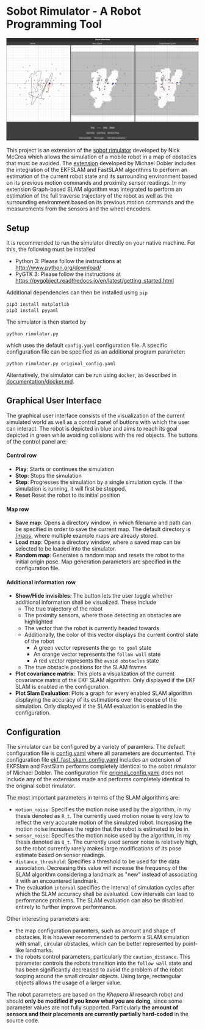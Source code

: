 # Sobot Rimulator - A Robot Programming Tool

![Screenshot](documentation/GUI_GM.png)

This project is an extension of the [sobot rimulator](https://github.com/nmccrea/sobot-rimulator) developed by Nick McCrea
which allows the simulation of a mobile robot in a map of obstacles that must be avoided.
The [extension](https://collaborating.tuhh.de/cva9931/sobot-rimulator) developed by Michael Dobler includes 
the integration of the EKFSLAM and FastSLAM algorithms to perform an estimation 
of the current robot state and its surrounding environment based on its previous motion commands 
and proximity sensor readings. In my extension Graph-based SLAM algorithm was integrated 
to perform an estimation of the full traverse trajectory of the robot as well as the surrounding environment based on its 
previous motion commands and the measurements from the sensors and the wheel encoders. 

## Setup

It is recommended to run the simulator directly on your native machine. For this, the following must be installed
- Python 3: Please follow the instructions at http://www.python.org/download/
- PyGTK 3: Please follow the instructions at https://pygobject.readthedocs.io/en/latest/getting_started.html

Additional dependencies can then be installed using `pip`

    pip3 install matplotlib
    pip3 install pyyaml
    
The simulator is then started by 

    python rimulator.py
    
which uses the default `config.yaml` configuration file. A specific configuration file can be
specified as an additional program parameter:

    python rimulator.py original_config.yaml

Alternatively, the simulator can be run using `docker`, as described in [documentation/docker.md](documentation/docker.md).
    

## Graphical User Interface

The graphical user interface consists of the visualization of the current simulated world as well as a control panel of 
buttons with which the user can interact. The robot is depicted in blue and aims to reach its goal depicted in green 
while avoiding collisions with the red objects. The buttons of the control panel are:

#### Control row

- **Play**: Starts or continues the simulation
- **Stop**: Stops the simulation
- **Step**: Progresses the simulation by a single simulation cycle. If the simulation is running, it will first be stopped.
- **Reset** Reset the robot to its initial position 

#### Map row

- **Save map**: Opens a directory window, in which filename and path can be specified in order to save the current map.
 The default directory is [/maps](/maps), where multiple example maps are already stored.
- **Load map**: Opens a directory window, where a saved map can be selected to be loaded into the simulator.
- **Random map**: Generates a random map and resets the robot to the initial origin pose. Map generation parameters are 
specified in the configuration file.

#### Additional information row

- **Show/Hide invisibles**: The button lets the user toggle whether additional information shall be visualized. These 
include 
    - The true trajectory of the robot
    - The poximity sensors, where those detecting an obstacles are highlighted
    - The vector that the robot is currently headed towards
    - Additionally, the color of this vector displays the current control state of the robot
        - A green vector represents the `go to goal` state
        - An orange vector represents the `follow wall` state
        - A red vector represents the `avoid obstacles` state
    - The true obstacle positions for the SLAM frames
- **Plot covariance matrix**: This plots a visualization of the current covariance matrix of the EKF SLAM algorithm. 
Only displayed if the EKF SLAM is enabled in the configuration.
- **Plot Slam Evaluation**: Plots a graph for every enabled SLAM algorithm displaying the accuracy of its estimations 
over the course of the simulation. Only displayed if the SLAM evaluation is enabled in the configuration.

## Configuration

The simulator can be configured by a variety of paramters. The default configuration file is [config.yaml](config.yaml)
where all parameters are documented. The configuration file [ekf_fast_skam_config.yaml](ekf_fast_skam_config.yaml) includes 
an extension of EKFSlam and FastSlam performs completely identical to the sobot rimulator of Michael Dobler. The configuration file [original_config.yaml](original_config.yaml) does not include
any of the extensions made and performs completely identical to the original sobot rimulator.

The most important parameters in terms of the SLAM algorithms are:

- `motion_noise`: Specifies the motion noise used by the algorithm, in my thesis denoted as `R_t`. The currently used motion 
noise is very low to reflect the very accurate motion of the simulated robot. Increasing the motion noise increases the 
region that the robot is estimated to be in.
- `sensor_noise`: Specifies the motion noise used by the algorithm, in my thesis denoted as `Q_t`. The currently used sensor noise
is relatively high, so the robot currently rarely makes large modifications of its pose estimate based on sensor readings.
- `distance_threshold`: Specifies a threshold to be used for the data association. Decreasing this value will increase 
the frequency of the SLAM algorithm considering a landmark as "new" instead of associating it with an encountered landmark.
- The evaluation `interval` specifies the interval of simulation cycles after which the SLAM accuracy shall be evaluated.
Low intervals can lead to performance problems. The SLAM evaluation can also be disabled entirely to further improve performance.

Other interesting parameters are:

- the map configuration paramters, such as amount and shape of obstacles. It is however recommended to perform a SLAM simulation
with small, circular obstacles, which can be better represented by point-like landmarks.
- the robots control parameters, particularly the `caution_distance`. This parameter controls the robots transition into
the `follow wall` state and has been significantly decreased to avoid the problem of the robot looping around the small 
circular objects. Using large, rectangular objects allows the usage of a larger value.

The robot parameters are based on the *Khepera III* research robot and should **only be modified if you know what you are doing**, 
since some parameter values are not fully supported. Particularly **the amount of sensors and their placements are currently 
partially hard-coded** in the source code.

